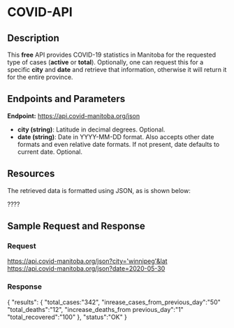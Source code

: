 # COVID-API

## Description

This **free** API provides COVID-19 statistics in Manitoba for the requested type of cases (**active** or **total**). Optionally, one can request this for a specific **city** and **date** and retrieve that information, otherwise it will return it for the entire province.

## Endpoints and Parameters
**Endpoint:** https://api.covid-manitoba.org/json

* **city (string)**: Latitude in decimal degrees. Optional.
* **date (string)**: Date in YYYY-MM-DD format. Also accepts other date formats and even relative date formats. If not present, date defaults to current date. Optional.

## Resources

The retrieved data is formatted using JSON, as is shown below:

????

## Sample Request and Response

### Request
https://api.covid-manitoba.org/json?city='winnipeg'&lat                             
https://api.covid-manitoba.org/json?date=2020-05-30

### Response
  {
      "results":
      {
        "total_cases:"342",
        "inrease_cases_from_previous_day":"50"
        "total_deaths":"12",
        "increase_deaths_from previous_day":"1"
        "total_recovered":"100"
      },
       "status":"OK"
    }
